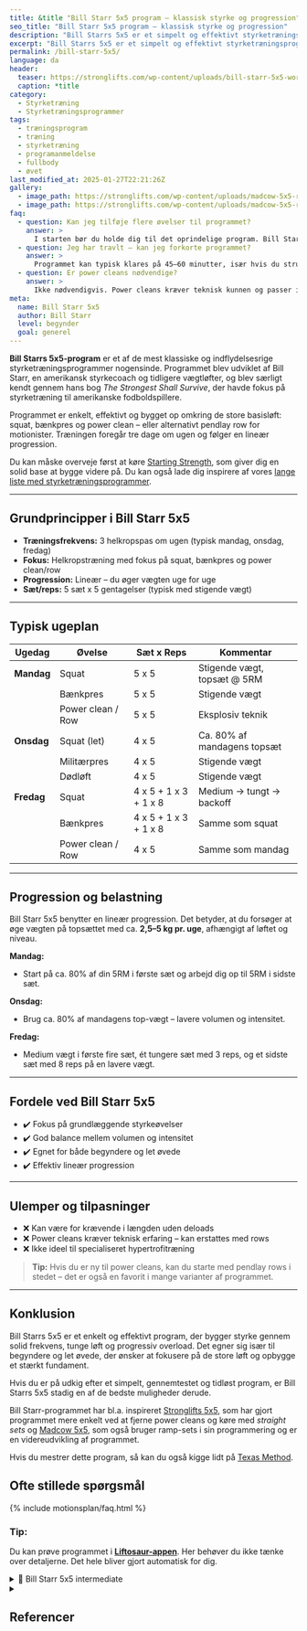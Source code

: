 ```yaml
---
title: &title "Bill Starr 5x5 program – klassisk styrke og progression"
seo_title: "Bill Starr 5x5 program – klassisk styrke og progression"
description: "Bill Starrs 5x5 er et simpelt og effektivt styrketræningsprogram med fokus på squat, bænkpres og power cleans. Perfekt til begyndere og le½t øvede."
excerpt: "Bill Starrs 5x5 er et simpelt og effektivt styrketræningsprogram med fokus på squat, bænkpres og power cleans. Perfekt til begyndere og let øvede."
permalink: /bill-starr-5x5/
language: da
header:
  teaser: https://stronglifts.com/wp-content/uploads/bill-starr-5x5-workout.jpg
  caption: *title
category:
  - Styrketræning
  - Styrketræningsprogrammer
tags:
  - træningsprogram
  - træning
  - styrketræning
  - programanmeldelse
  - fullbody
  - øvet
last_modified_at: 2025-01-27T22:21:26Z
gallery:
  - image_path: https://stronglifts.com/wp-content/uploads/madcow-5x5-ramp-sets.webp
  - image_path: https://stronglifts.com/wp-content/uploads/madcow-5x5-ramp-sets-workout-c.webp
faq:
  - question: Kan jeg tilføje flere øvelser til programmet?
    answer: >
      I starten bør du holde dig til det oprindelige program. Bill Starr 5x5 er designet omkring få, men effektive helkropsøvelser. Når du har kørt det i nogle uger og er vant til volumen og frekvens, kan du tilføje lidt tilbehør – fx chin-ups, dips eller maveøvelser – men hold det simpelt og sekundært.
  - question: Jeg har travlt – kan jeg forkorte programmet?
    answer: >
      Programmet kan typisk klares på 45–60 minutter, især hvis du strukturerer dine løft effektivt og undgår for lange pauser. Hvis du er presset på tid, så skær kun i tilbehøret – ikke i hovedløftene.
  - question: Er power cleans nødvendige?
    answer: >
      Ikke nødvendigvis. Power cleans kræver teknisk kunnen og passer ikke alle. Mange motionister bruger Pendlay rows i stedet – en mere tilgængelig øvelse med god overførbarhed. Du mister ikke effekten af programmet ved at bytte øvelsen ud.
meta:
  name: Bill Starr 5x5
  author: Bill Starr
  level: begynder
  goal: generel
---
```


**Bill Starrs 5x5-program** er et af de mest klassiske og indflydelsesrige styrketræningsprogrammer nogensinde. Programmet blev udviklet af Bill Starr, en amerikansk styrkecoach og tidligere vægtløfter, og blev særligt kendt gennem hans bog *The Strongest Shall Survive*, der havde fokus på styrketræning til amerikanske fodboldspillere.

Programmet er enkelt, effektivt og bygget op omkring de store basisløft: squat, bænkpres og power clean – eller alternativt pendlay row for motionister. Træningen foregår tre dage om ugen og følger en lineær progression.

Du kan måske overveje først at køre [Starting Strength](/starting-strength-styrketraeningsprogram/), som giver dig en solid base at bygge videre på. Du kan også lade dig inspirere af vores [lange liste med styrketræningsprogrammer](/styrketraeningsprogrammer/).

---

## Grundprincipper i Bill Starr 5x5

- **Træningsfrekvens:** 3 helkropspas om ugen (typisk mandag, onsdag, fredag)
- **Fokus:** Helkropstræning med fokus på squat, bænkpres og power clean/row
- **Progression:** Lineær – du øger vægten uge for uge
- **Sæt/reps:** 5 sæt x 5 gentagelser (typisk med stigende vægt)

---

## Typisk ugeplan

| Ugedag   | Øvelse         | Sæt x Reps     | Kommentar                            |
|----------|----------------|----------------|----------------------------------------|
| **Mandag** | Squat          | 5 x 5          | Stigende vægt, topsæt @ 5RM            |
|          | Bænkpres       | 5 x 5          | Stigende vægt                          |
|          | Power clean / Row | 5 x 5       | Eksplosiv teknik                       |
| **Onsdag** | Squat (let)    | 4 x 5          | Ca. 80% af mandagens topsæt            |
|          | Militærpres     | 4 x 5          | Stigende vægt                          |
|          | Dødløft         | 4 x 5          | Stigende vægt                          |
| **Fredag** | Squat          | 4 x 5 + 1 x 3 + 1 x 8 | Medium → tungt → backoff |
|           | Bænkpres       | 4 x 5 + 1 x 3 + 1 x 8 | Samme som squat                    |
|           | Power clean / Row | 4 x 5        | Samme som mandag                  |

---

## Progression og belastning

Bill Starr 5x5 benytter en lineær progression. Det betyder, at du forsøger at øge vægten på topsættet med ca. **2,5–5 kg pr. uge**, afhængigt af løftet og niveau.

**Mandag:**

- Start på ca. 80% af din 5RM i første sæt og arbejd dig op til 5RM i sidste sæt.

**Onsdag:**

- Brug ca. 80% af mandagens top-vægt – lavere volumen og intensitet.

**Fredag:**

- Medium vægt i første fire sæt, ét tungere sæt med 3 reps, og et sidste sæt med 8 reps på en lavere vægt.

---

## Fordele ved Bill Starr 5x5

- ✔️ Fokus på grundlæggende styrkeøvelser
- ✔️ God balance mellem volumen og intensitet
- ✔️ Egnet for både begyndere og let øvede
- ✔️ Effektiv lineær progression

---

## Ulemper og tilpasninger

- ❌ Kan være for krævende i længden uden deloads
- ❌ Power cleans kræver teknisk erfaring – kan erstattes med rows
- ❌ Ikke ideel til specialiseret hypertrofitræning

> **Tip:** Hvis du er ny til power cleans, kan du starte med pendlay rows i stedet – det er også en favorit i mange varianter af programmet.

---

## Konklusion

Bill Starrs 5x5 er et enkelt og effektivt program, der bygger styrke gennem solid frekvens, tunge løft og progressiv overload. Det egner sig især til begyndere og let øvede, der ønsker at fokusere på de store løft og opbygge et stærkt fundament.

Hvis du er på udkig efter et simpelt, gennemtestet og tidløst program, er Bill Starrs 5x5 stadig en af de bedste muligheder derude.

Bill Starr-programmet har bl.a. inspireret [Stronglifts 5x5](/stronglifts-5x5/), som har gjort programmet mere enkelt ved at fjerne power cleans og køre med _straight sets_ og [Madcow 5x5](/madcow-5x5/), som også bruger ramp-sets i sin programmering og er en videreudvikling af programmet.

Hvis du mestrer dette program, så kan du også kigge lidt på [Texas Method](/texas-method/).

## Ofte stillede spørgsmål

{% include motionsplan/faq.html %}

### Tip:

Du kan prøve programmet i **[Liftosaur-appen](/liftosaur/)**. Her behøver du ikke tænke over detaljerne. Det hele bliver gjort automatisk for dig.

<details markdown="1" class="faq">
  <summary>🦖 Bill Starr 5x5 intermediate</summary>

Dette er ikke programmeret helt efter retningslinjerne, men det kan være et godt udgangspunkt for at bruge Liftosaur til at styre programmet.

```
# Week 1
// 🧩 **Assistance**: Weighted hyper and Weighted Situps
## Day 1
// Work up to a 5RM. After doing it for a couple of times, should be equal to previous Friday's heavy triple.
Squat, Barbell / 1x5 70%, 1x5 72.5%, 1x5 75%, 1x5 77.5%, 1x5 80% / progress: lp(2.5%)
// Work up to a 5RM. After doing it for a couple of times, should be equal to previous Friday's heavy triple.
Bench Press, Barbell / 1x5 70%, 1x5 72.5%, 1x5 75%, 1x5 77.5%, 1x5 80% / progress: lp(2.5%)
// Power Clean. Can be substituted by Barbell Rows.
Clean, Barbell / 5x5 @6 / progress: lp(2.5kg, 2)
// ⚙️ **Weighted hyper** 2x8-12
Back Extension / 2x8-12 / progress: dp(2.5kg, 8, 12)
// ⚙️ **Weighted situps** 4x8-12
Sit Up / 3x8-12 / progress: dp(2.5kg, 8, 12)

// 🧩 **Assistance**: 3 sets of sit-ups.
## Day 2
// Squat. First 3 sets are the same as Monday, the 4th set is repeating the 3rd set again
Squat, Barbell / 1x5 70%, 1x5 72.5%, 1x5 75%, 1x5 75%
Overhead Press, Barbell / 1x5 70%, 1x5 72.5%, 1x5 75%, 1x5 75% / progress: lp(2.5%)
Deadlift, Barbell / 1x5 72.5%, 1x5 75%, 1x5 77.5%, 1x5 80% / progress: lp(2.5%)
// ⚙️ **Situps** 4x8-12
Sit Up, Bodyweight / 3x12-15

// 🧩 **Assistance**: Weighted dips 3x5-8, bicep curl and triceps extension 3x8
## Day 3
// First 4 sets are the same as Monday's, the triple is 2.5% above your Monday top set of 5, use the weight from the 3rd set for a final set of 8
Squat, Barbell / 1x5 70%, 1x5 72.5%, 1x5 75%, 1x5 77.5%, 1x3 82.5%, 1x8 @7
// First 4 sets are the same as Monday's, the triple is 2.5% above your Monday top set of 5, use the weight from the 3rd set for a final set of 8
Bench Press, Barbell / 1x5 70%, 1x5 72.5%, 1x5 75%, 1x5 77.5%, 1x3 82.5%+, 1x8 @7
// Power Clean. Can be substituted by Barbell Rows.
Clean, Barbell / 4x5 @6
// ⚙️ **Weighted dips** 3x5-8
Chest Dip / 3x5-8 / progress: dp(2.5kg, 5, 8)
// ⚙️ **Barbell curls** 3x8-12
Bicep Curl, Barbell / 3x8-12 / progress: dp(1kg, 8, 12)
// ⚙️ **Barbell curls** 3x8-12
Triceps Extension, Dumbbell / 3x8-12 / progress: dp(1kg, 8, 12)
```
</details>

<details markdown="1" class="references">
  <summary><h2 id="references">Referencer</h2></summary>

- [Muscle & Strength](https://www.muscleandstrength.com/workouts/bill-starr-5x5-linear-version-intermediate-lifters.html).
- Rodríguez-Ridao, David et al. “Effect of Five Bench Inclinations on the Electromyographic Activity of the Pectoralis Major, Anterior Deltoid, and Triceps Brachii during the Bench Press Exercise.” International journal of environmental research and public health vol. 17,19 7339. 8 Oct. 2020.
- Miranda, Humberto et al. “Effect of two different rest period lengths on the number of repetitions performed during resistance training.” Journal of strength and conditioning research vol. 21,4 (2007): 1032-6.
</details>